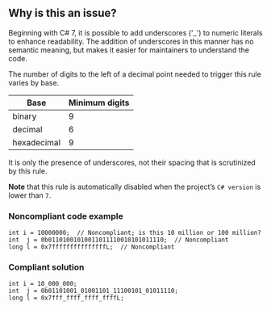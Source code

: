 ## Why is this an issue?

Beginning with C# 7, it is possible to add underscores ('\_') to numeric literals to enhance readability. The addition of underscores in this manner
has no semantic meaning, but makes it easier for maintainers to understand the code.

The number of digits to the left of a decimal point needed to trigger this rule varies by base.

| Base | Minimum digits |
| --- | --- |
| binary | 9 |
| decimal | 6 |
| hexadecimal | 9 |

It is only the presence of underscores, not their spacing that is scrutinized by this rule.

**Note** that this rule is automatically disabled when the project’s `C# version` is lower than `7`.

### Noncompliant code example

    int i = 10000000;  // Noncompliant; is this 10 million or 100 million?
    int  j = 0b01101001010011011110010101011110;  // Noncompliant
    long l = 0x7fffffffffffffffL;  // Noncompliant

### Compliant solution

    int i = 10_000_000;
    int  j = 0b01101001_01001101_11100101_01011110;
    long l = 0x7fff_ffff_ffff_ffffL;